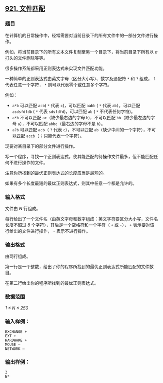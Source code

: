 ## [921. 文件匹配](https://www.acwing.com/problem/content/923/)

### 题目

在计算机的日常操作中，经常需要对当前目录下的所有文件中的一部分文件进行操作。

例如，将当前目录下的所有文本文件复制至另一个目录下，将当前目录下所有以 *a* 打头的文件删除等等。

很多操作系统都采用正则表达式来实现文件匹配功能。

一种简单的正则表达式由英文字母（区分大小写）、数字及通配符 `*` 和 `?` 组成， `?` 代表任意一个字符， `*` 则可以代表零个或任意多个字符。

例如：

- `a*b` 可以匹配 `acb`( `*` 代表 `c`)，可以匹配 `aabb` ( `*` 代表 `ab`），可以匹配 `asdsfdfdb` ( `*` 代表 `sdsfdfd`)，可以匹配 `ab` ( `*` 不代表任何字符)。
- `a*b` 不可以匹配 `ac`（缺少最右边的字母 `b`)，不可以匹配 `bb`（缺少最左边的字母 `a`），不可以匹配 `abbc`（最右边的字母不是 `b`）。
- `a?b` 可以匹配 `acb`（ `?` 代表 `c`），不可以匹配 `ab`（缺少中间的一个字符），不可以匹配 `accb`（ `?` 只能代表一个字符）。

现要对某目录下的部分文件进行操作。

写一个程序，寻找一个正则表达式，使其能匹配的待操作文件最多，但不能匹配任何不进行操作的文件。

注意你所找到的最优正则表达式的长度应当是最短的。

如果有多个长度最短的最优正则表达式，则其中任意一个都是允许的。

### 输入格式

文件由 *N* 行组成。

每行给出了一个文件名（由英文字母和数字组成：英文字符要区分大小写，文件名长度不超过 *8* 个字符），其后是一个空格符和一个字符（ `+` 或 `-`）， `+` 表示要对该行给出的文件进行操作， `-` 表示不进行操作。

### 输出格式

由两行组成。

第一行是一个整数，给出了你的程序所找到的最优正则表达式所能匹配的文件数目。

在第二行给出你的程序所找到的最优正则表达式。

### 数据范围

*1 ≤ N ≤ 250*

### 输入样例：

```
EXCHANGE +
EXT +
HARDWARE +
MOUSE –
NETWORK –
```

### 输出样例：

```
2
E*
```
